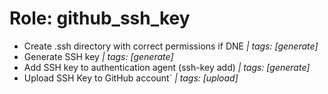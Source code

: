 Role: github_ssh_key
====================
- Create .ssh directory with correct permissions if DNE *| tags: [generate]*
- Generate SSH key *| tags: [generate]*
- Add SSH key to authentication agent (ssh-key add) *| tags: [generate]*
- Upload SSH Key to GitHub account` *| tags: [upload]*
